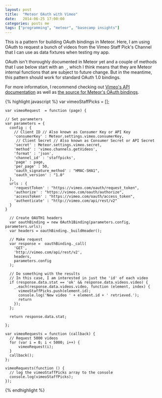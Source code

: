 ```yaml
---
layout: post
title:  "Meteor OAuth with Vimeo"
date:   2014-06-25 17:00:00
categories: posts me
tags: ["programming", "meteor", "basecamp insights"]
---
```


This is a pattern for building OAuth bindings in Meteor.  Here, I am using OAuth to request a bunch of videos from the Vimeo Staff Pick's Channel that I can use as data fixtures when testing my app.

OAuth isn't thoroughly documented in Meteor yet and a couple of methods that I use below start with an `_`, which I think means that they are Meteor internal functions that are subject to future change.  But in the meantime, this pattern should work for standard OAuth 1.0 bindings.

For more information, I recommend checking out [Vimeo's API documentation](https://developer.vimeo.com/apis/advanced/methods/vimeo.channels.getVideos) as well as [the source for Meteor's OAuth bindings](https://github.com/meteor/meteor/blob/master/packages/oauth1/oauth1_binding.js).

{% highlight javascript %}
	var vimeoStaffPicks = [];

	var vimeoRequest  = function (page) {

	// Set parameters
	var parameters = {
	  config : {
		// Client ID // Also known as Consumer Key or API Key
		'consumerKey' : Meteor.settings.vimeo.consumerKey,
		 // Client Secret // Also known as Consumer Secret or API Secret
		'secret' : Meteor.settings.vimeo.secret,
		'method' : 'vimeo.channels.getVideos',
		'format' : 'json',
		'channel_id' : 'staffpicks',
		'page' : page,
		'per_page' : 50,
		'oauth_signature_method' : "HMAC-SHA1",
		'oauth_version' : "1.0"
	  },
	  urls : {
		'requestToken' : "https://vimeo.com/oauth/request_token",
		'authorize' : "https://vimeo.com/oauth/authorize",
		'accessToken' : "https://vimeo.com/oauth/access_token",
		'authenticate' : "http://vimeo.com/api/rest/v2"
	  }
	}

	  // Create OAUTH1 headers
	  var oauthBinding = new OAuth1Binding(parameters.config, parameters.urls);
	  var headers = oauthBinding._buildHeader();

	  // Make request
	  var response =  oauthBinding._call(
		'GET',
		'http://vimeo.com/api/rest/v2',
		headers,
		parameters.config
	  );

	  // Do something with the results
	  // In this case, I am interested in just the 'id' of each video
	  if (response.data.stat == 'ok' && response.data.videos.video) {
		_.each(response.data.videos.video, function (element, index) {
		  vimeoStaffPicks.push(element.id);
		  console.log('New video ' + element.id + ' retrieved.');
		  return
		});
	  };

	  return response.data.stat;

	};

	var vimeoRequests = function (callback) {
	  // Request 5000 videos
	  for (var i = 0; i < 5000; i++) {
		  vimeoRequest(i);
	  }
	  callback();
	};

	vimeoRequests(function () {
	  // log the vimeoStaffPicks array to the console
	  console.log(vimeoStaffPicks);
	});
{% endhighlight %}
